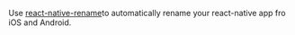 Use [react-native-rename](https://github.com/junedomingo/react-native-rename)to automatically rename your react-native app fro iOS and Android.

